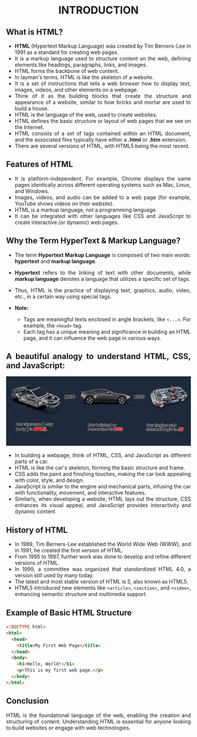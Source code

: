 <style>
  body {
    text-align: justify;
  }
</style>

<h1 style="text-align: center;">INTRODUCTION</h1>

## What is HTML?

- **HTML** (Hypertext Markup Language) was created by Tim Berners-Lee in 1991 as a standard for creating web pages.
- It is a markup language used to structure content on the web, defining elements like headings, paragraphs, links, and images.
- HTML forms the backbone of web content.
- In layman's terms, HTML is like the skeleton of a website.
- It is a set of instructions that tells a web browser how to display text, images, videos, and other elements on a webpage.
- Think of it as the building blocks that create the structure and appearance of a website, similar to how bricks and mortar are used to build a house.
- HTML is the language of the web, used to create websites.
- HTML defines the basic structure or layout of web pages that we see on the Internet.
- HTML consists of a set of tags contained within an HTML document, and the associated files typically have either a **.html** or **.htm** extension.
- There are several versions of HTML, with HTML5 being the most recent.

## Features of HTML

- It is platform-independent. For example, Chrome displays the same pages identically across different operating systems such as Mac, Linux, and Windows.
- Images, videos, and audio can be added to a web page (for example, YouTube shows videos on their website).
- HTML is a markup language, not a programming language.
- It can be integrated with other languages like CSS and JavaScript to create interactive (or dynamic) web pages.

## Why the Term HyperText & Markup Language?

- The term **Hypertext Markup Language** is composed of two main words: **hypertext** and **markup language**.
- **Hypertext** refers to the linking of text with other documents, while **markup language** denotes a language that utilizes a specific set of tags.
- Thus, HTML is the practice of displaying text, graphics, audio, video, etc., in a certain way using special tags.

- **Note:**
  - Tags are meaningful texts enclosed in angle brackets, like `<...>`. For example, the `<head>` tag.
  - Each tag has a unique meaning and significance in building an HTML page, and it can influence the web page in various ways.

## A beautiful analogy to understand HTML, CSS, and JavaScript:

<img src="./assets/Anology.png" alt="Analogy for HTML CSS and JavaScript">

- In building a webpage, think of HTML, CSS, and JavaScript as different parts of a car.
- HTML is like the car's skeleton, forming the basic structure and frame.
- CSS adds the paint and finishing touches, making the car look appealing with color, style, and design.
- JavaScript is similar to the engine and mechanical parts, infusing the car with functionality, movement, and interactive features.
- Similarly, when developing a website, HTML lays out the structure, CSS enhances its visual appeal, and JavaScript provides interactivity and dynamic content

## History of HTML

- In 1989, Tim Berners-Lee established the World Wide Web (WWW), and in 1991, he created the first version of HTML.
- From 1995 to 1997, further work was done to develop and refine different versions of HTML.
- In 1999, a committee was organized that standardized HTML 4.0, a version still used by many today.
- The latest and most stable version of HTML is 5, also known as HTML5.
- HTML5 introduced new elements like `<article>`, `<section>`, and `<video>`, enhancing semantic structure and multimedia support.

## Example of Basic HTML Structure

```html
<!DOCTYPE html>
<html>
  <head>
    <title>My First Web Page</title>
  </head>
  <body>
    <h1>Hello, World!</h1>
    <p>This is my first web page.</p>
  </body>
</html>
```

## Conclusion

HTML is the foundational language of the web, enabling the creation and structuring of content. Understanding HTML is essential for anyone looking to build websites or engage with web technologies.
